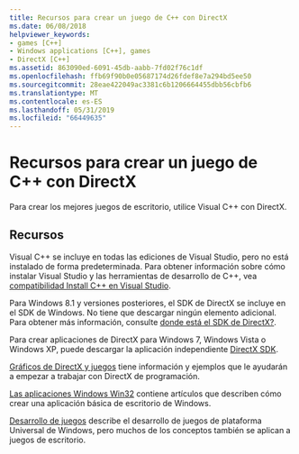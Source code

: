 ```yaml
---
title: Recursos para crear un juego de C++ con DirectX
ms.date: 06/08/2018
helpviewer_keywords:
- games [C++]
- Windows applications [C++], games
- DirectX [C++]
ms.assetid: 863090ed-6091-45db-aabb-7fd02f76c1df
ms.openlocfilehash: ffb69f90b0e05687174d26fdef8e7a294bd5ee50
ms.sourcegitcommit: 28eae422049ac3381c6b1206664455dbb56cbfb6
ms.translationtype: MT
ms.contentlocale: es-ES
ms.lasthandoff: 05/31/2019
ms.locfileid: "66449635"
---
```

# <a name="resources-for-creating-a-c-game-using-directx"></a>Recursos para crear un juego de C++ con DirectX

Para crear los mejores juegos de escritorio, utilice Visual C++ con DirectX.

## <a name="resources"></a>Recursos

Visual C++ se incluye en todas las ediciones de Visual Studio, pero no está instalado de forma predeterminada. Para obtener información sobre cómo instalar Visual Studio y las herramientas de desarrollo de C++, vea [compatibilidad Install C++ en Visual Studio](../build/vscpp-step-0-installation.md).

Para Windows 8.1 y versiones posteriores, el SDK de DirectX se incluye en el SDK de Windows. No tiene que descargar ningún elemento adicional. Para obtener más información, consulte [donde está el SDK de DirectX?](/windows/desktop/directx-sdk--august-2009-).

Para crear aplicaciones de DirectX para Windows 7, Windows Vista o Windows XP, puede descargar la aplicación independiente [DirectX SDK](https://www.microsoft.com/download/details.aspx?displaylang=en&id=6812).

[Gráficos de DirectX y juegos](/windows/desktop/directx) tiene información y ejemplos que le ayudarán a empezar a trabajar con DirectX de programación.

[Las aplicaciones Windows Win32](../windows/windows-desktop-applications-cpp.md) contiene artículos que describen cómo crear una aplicación básica de escritorio de Windows.

[Desarrollo de juegos](/windows/uwp/gaming/getting-started) describe el desarrollo de juegos de plataforma Universal de Windows, pero muchos de los conceptos también se aplican a juegos de escritorio.